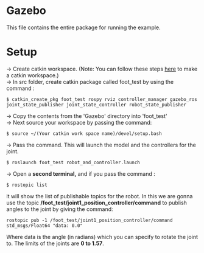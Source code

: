 # Gazebo
This file contains the entire package for running the example. 

# Setup
-> Create catkin workspace. (Note: You can follow these steps [here](http://wiki.ros.org/catkin/Tutorials/create_a_workspace) to make a catkin workspace.) \
-> In src folder, create catkin package called foot_test by using the command :
 ```
$ catkin_create_pkg foot_test rospy rviz controller_manager gazebo_ros joint_state_publisher joint_state_controller robot_state_publisher
 ```
-> Copy the contents from the 'Gazebo' directory into 'foot_test'\
-> Next source your workspace by passing the command:
```
$ source ~/(Your catkin work space name)/devel/setup.bash
```
-> Pass the command. This will launch the model and the controllers for the joint.
```
$ roslaunch foot_test robot_and_controller.launch
```
-> Open a **second terminal,** and if you pass the command :
```
$ rostopic list
```
it will show the list of publishable topics for the robot. In this we are gonna use the topic **/foot_test/joint1_position_controller/command** to publish angles to the joint by giving the command:
```
rostopic pub -1 /foot_test/joint1_position_controller/command std_msgs/Float64 "data: 0.0"
```
Where data is the angle (in radians) which you can specify to rotate the joint to. The limits of the joints are **0 to 1.57**.
